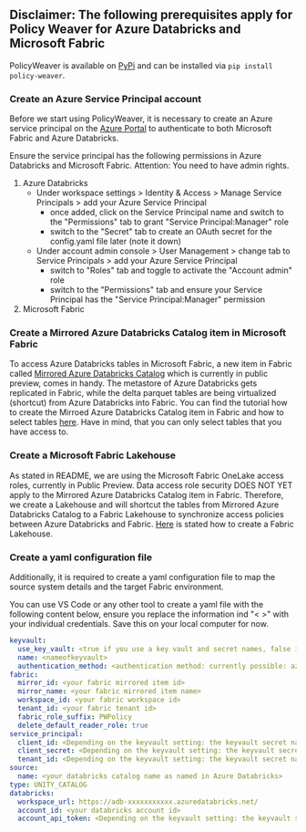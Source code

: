 ## Disclaimer: The following prerequisites apply for Policy Weaver for Azure Databricks and Microsoft Fabric

PolicyWeaver is available on [PyPi](https://pypi.org/project/policy-weaver/) and can be installed via `pip install policy-weaver`.

### Create an Azure Service Principal account
Before we start using PolicyWeaver, it is necessary to create an Azure service principal on the [Azure Portal](https://portal.azure.com/) to authenticate to both Microsoft Fabric and Azure Databricks. 

Ensure the service principal has the following permissions in Azure Databricks and Microsoft Fabric. Attention: You need to have admin rights.

1. Azure Databricks
    -  Under workspace settings > Identity & Access > Manage Service Principals > add your Azure Service Principal 
        - once added, click on the Service Principal name and switch to the "Permissions" tab to grant "Service Principal:Manager" role
        - switch to the "Secret" tab to create an OAuth secret for the config.yaml file later (note it down)
    - Under account admin console > User Management > change tab to Service Principals > add your Azure Service Principal
        - switch to "Roles" tab and toggle to activate the "Account admin" role 
        - switch to the "Permissions" tab and ensure your Service Principal has the "Service Principal:Manager" permission
2. Microsoft Fabric

### Create a Mirrored Azure Databricks Catalog item in Microsoft Fabric
To access Azure Databricks tables in Microsoft Fabric, a new item in Fabric called [Mirrored Azure Databricks Catalog](https://learn.microsoft.com/en-us/fabric/database/mirrored-database/azure-databricks) which is currently in public preview, comes in handy. The metastore of Azure Databricks gets replicated in Fabric, while the delta parquet tables are being virtualized (shortcut) from Azure Databricks into Fabric. You can find the tutorial how to create the Mirroed Azure Databricks Catalog item in Fabric and how to select tables [here](https://learn.microsoft.com/en-us/fabric/database/mirrored-database/azure-databricks-tutorial#create-a-mirrored-database-from-azure-databricks). Have in mind, that you can only select tables that you have access to.


### Create a Microsoft Fabric Lakehouse
As stated in README, we are using the Microsoft Fabric OneLake access roles, currently in Public Preview. Data access role security DOES NOT YET apply to the Mirrored Azure Databricks Catalog item in Fabric. Therefore, we create a Lakehouse and will shortcut the tables from Mirrored Azure Databricks Catalog to a Fabric Lakehouse to synchronize access policies between Azure Databricks and Fabric. [Here](https://learn.microsoft.com/en-us/fabric/data-engineering/create-lakehouse) is stated how to create a Fabric Lakehouse.


### Create a yaml configuration file
Additionally, it is required to create a yaml configuration file to map the source system details and the target Fabric environment.

You can use VS Code or any other tool to create a yaml file with the following content below, ensure you replace the information ind "< >" with your individual credentials. Save this on your local computer for now. 


```yml
keyvault:
  use_key_vault: <true if you use a key vault and secret names, false if you provide the secrets>
  name: <nameofkeyvault>
  authentication_method: <authentication method: currently possible: azure_cli or fabric_notebook>
fabric:
  mirror_id: <your fabric mirrored item id>
  mirror_name: <your fabric mirrored item name>
  workspace_id: <your fabric workspace id>
  tenant_id: <your fabric tenant id>
  fabric_role_suffix: PWPolicy
  delete_default_reader_role: true
service_principal:
  client_id: <Depending on the keyvault setting: the keyvault secret name or your azure SP client id>
  client_secret: <Depending on the keyvault setting: the keyvault secret name or your azure SP secret>
  tenant_id: <Depending on the keyvault setting: the keyvault secret name or your azure tenant id again>
source:
  name: <your databricks catalog name as named in Azure Databricks>
type: UNITY_CATALOG
databricks:
  workspace_url: https://adb-xxxxxxxxxxx.azuredatabricks.net/
  account_id: <your databricks account id>
  account_api_token: <Depending on the keyvault setting: the keyvault secret name or your databricks secret>
```